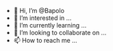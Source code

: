 - 👋 Hi, I’m @Bapolo
- 👀 I’m interested in ...
- 🌱 I’m currently learning ...
- 💞️ I’m looking to collaborate on ...
- 📫 How to reach me ...

<!---
Bapolo/Bapolo is a ✨ special ✨ repository because its `README.md` (this file) appears on your GitHub profile.
You can click the Preview link to take a look at your changes.
--->
